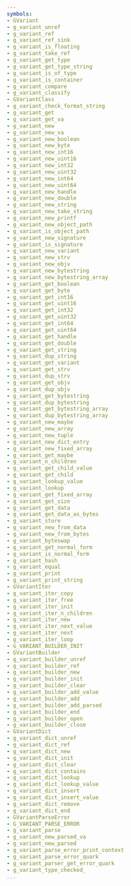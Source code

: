 ```yaml
---
symbols:
- GVariant
- g_variant_unref
- g_variant_ref
- g_variant_ref_sink
- g_variant_is_floating
- g_variant_take_ref
- g_variant_get_type
- g_variant_get_type_string
- g_variant_is_of_type
- g_variant_is_container
- g_variant_compare
- g_variant_classify
- GVariantClass
- g_variant_check_format_string
- g_variant_get
- g_variant_get_va
- g_variant_new
- g_variant_new_va
- g_variant_new_boolean
- g_variant_new_byte
- g_variant_new_int16
- g_variant_new_uint16
- g_variant_new_int32
- g_variant_new_uint32
- g_variant_new_int64
- g_variant_new_uint64
- g_variant_new_handle
- g_variant_new_double
- g_variant_new_string
- g_variant_new_take_string
- g_variant_new_printf
- g_variant_new_object_path
- g_variant_is_object_path
- g_variant_new_signature
- g_variant_is_signature
- g_variant_new_variant
- g_variant_new_strv
- g_variant_new_objv
- g_variant_new_bytestring
- g_variant_new_bytestring_array
- g_variant_get_boolean
- g_variant_get_byte
- g_variant_get_int16
- g_variant_get_uint16
- g_variant_get_int32
- g_variant_get_uint32
- g_variant_get_int64
- g_variant_get_uint64
- g_variant_get_handle
- g_variant_get_double
- g_variant_get_string
- g_variant_dup_string
- g_variant_get_variant
- g_variant_get_strv
- g_variant_dup_strv
- g_variant_get_objv
- g_variant_dup_objv
- g_variant_get_bytestring
- g_variant_dup_bytestring
- g_variant_get_bytestring_array
- g_variant_dup_bytestring_array
- g_variant_new_maybe
- g_variant_new_array
- g_variant_new_tuple
- g_variant_new_dict_entry
- g_variant_new_fixed_array
- g_variant_get_maybe
- g_variant_n_children
- g_variant_get_child_value
- g_variant_get_child
- g_variant_lookup_value
- g_variant_lookup
- g_variant_get_fixed_array
- g_variant_get_size
- g_variant_get_data
- g_variant_get_data_as_bytes
- g_variant_store
- g_variant_new_from_data
- g_variant_new_from_bytes
- g_variant_byteswap
- g_variant_get_normal_form
- g_variant_is_normal_form
- g_variant_hash
- g_variant_equal
- g_variant_print
- g_variant_print_string
- GVariantIter
- g_variant_iter_copy
- g_variant_iter_free
- g_variant_iter_init
- g_variant_iter_n_children
- g_variant_iter_new
- g_variant_iter_next_value
- g_variant_iter_next
- g_variant_iter_loop
- G_VARIANT_BUILDER_INIT
- GVariantBuilder
- g_variant_builder_unref
- g_variant_builder_ref
- g_variant_builder_new
- g_variant_builder_init
- g_variant_builder_clear
- g_variant_builder_add_value
- g_variant_builder_add
- g_variant_builder_add_parsed
- g_variant_builder_end
- g_variant_builder_open
- g_variant_builder_close
- GVariantDict
- g_variant_dict_unref
- g_variant_dict_ref
- g_variant_dict_new
- g_variant_dict_init
- g_variant_dict_clear
- g_variant_dict_contains
- g_variant_dict_lookup
- g_variant_dict_lookup_value
- g_variant_dict_insert
- g_variant_dict_insert_value
- g_variant_dict_remove
- g_variant_dict_end
- GVariantParseError
- G_VARIANT_PARSE_ERROR
- g_variant_parse
- g_variant_new_parsed_va
- g_variant_new_parsed
- g_variant_parse_error_print_context
- g_variant_parse_error_quark
- g_variant_parser_get_error_quark
- g_variant_type_checked_
...
```


